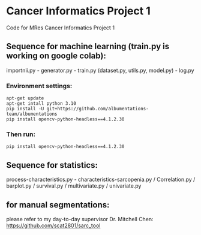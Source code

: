 # Cancer Informatics Project 1
Code for MRes Cancer Informatics Project 1

## Sequence for machine learning (train.py is working on google colab):

importnii.py - generator.py - train.py (dataset.py, utils.py, model.py) - log.py

### Environment settings:
```
apt-get update
apt-get intall python 3.10
pip install -U git+https://github.com/albumentations-team/albumentations
pip install opencv-python-headless==4.1.2.30
```
### Then run:
```
pip install opencv-python-headless==4.1.2.30
```

## Sequence for statistics:

process-characteristics.py - characteristics-sarcopenia.py / Correlation.py / barplot.py / survival.py /  multivariate.py / univariate.py

## for manual segmentations:

please refer to my day-to-day supervisor Dr. Mitchell Chen: https://github.com/scat2801/sarc_tool
